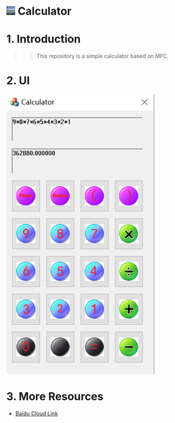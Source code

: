 [<img height="23" src="https://github.com/lh9171338/Outline/blob/master/icon.jpg"/>](https://github.com/lh9171338/Outline) Calculator
===

# 1. Introduction
>>This repository is a simple calculator based on MFC.

# 2. UI
![image](https://github.com/lh9171338/MFC/blob/Calculator/UI.png)

# 3. More Resources
 - [Baidu Cloud Link](https://pan.baidu.com/s/1FYlLz-fQTbl7fiXLtHaM6g)

